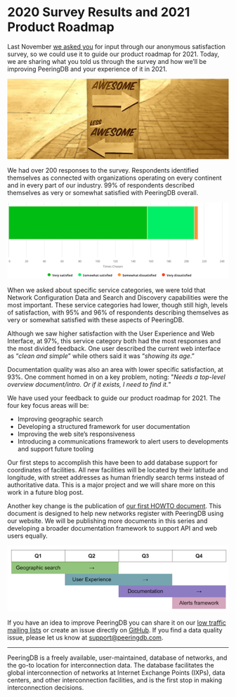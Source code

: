 # 2020 Survey Results and 2021 Product Roadmap
Last November [we asked you](https://docs.peeringdb.com/blog/peeringdb_2020_satisfaction_survey/) for input through our anonymous satisfaction survey, so we could use it to guide our product roadmap for 2021. Today, we are sharing what you told us through the survey and how we’ll be improving PeeringDB and your experience of it in 2021.

![[Awesome Arrows by Jon Tyson on Unsplash]](images/awesome_arrows_sign_banner-555x202.png)

We had over 200 responses to the survey. Respondents identified themselves as connected with organizations operating on every continent and in every part of our industry. 99% of respondents described themselves as very or somewhat satisfied with PeeringDB overall.

![[Overall Satisfaction]](images/overall-satisfaction.png)

When we asked about specific service categories, we were told that Network Configuration Data and Search and Discovery capabilities were the most important. These service categories had lower, though still high, levels of satisfaction, with 95% and 96% of respondents describing themselves as very or somewhat satisfied with these aspects of PeeringDB.

Although we saw higher satisfaction with the User Experience and Web Interface, at 97%, this service category both had the most responses and the most divided feedback. One user described the current web interface as “*clean and simple*” while others said it was “*showing its age*.”

Documentation quality was also an area with lower specific satisfaction, at 93%. One comment homed in on a key problem, noting: "*Needs a top-level overview document/intro. Or if it exists, I need to find it.*"

We have used your feedback to guide our product roadmap for 2021. The four key focus areas will be:

* Improving geographic search
* Developing a structured framework for user documentation
* Improving the web site’s responsiveness
* Introducing a communications framework to alert users to developments and support future tooling

Our first steps to accomplish this have been to add database support for coordinates of facilities. All new facilities will be located by their latitude and longitude, with street addresses as human friendly search terms instead of authoritative data. This is a major project and we will share more on this work in a future blog post.

Another key change is the publication of [our first HOWTO document](https://docs.peeringdb.com/howto/get-started-operator/). This document is designed to help new networks register with PeeringDB using our website. We will be publishing more documents in this series and developing a broader documentation framework to support API and web users equally.

![[Simple Product Roadmap Diagram]](images/simple-product-roadmap-diagram.png)

If you have an idea to improve PeeringDB you can share it on our [low traffic mailing lists](https://docs.peeringdb.com/#mailing-lists) or create an issue directly on [GitHub](https://github.com/peeringdb/peeringdb). If you find a data quality issue, please let us know at <support@peeringdb.com>.

***

PeeringDB is a freely available, user-maintained, database of networks, and the go-to location for interconnection data. The database facilitates the global interconnection of networks at Internet Exchange Points (IXPs), data centers, and other interconnection facilities, and is the first stop in making interconnection decisions.
